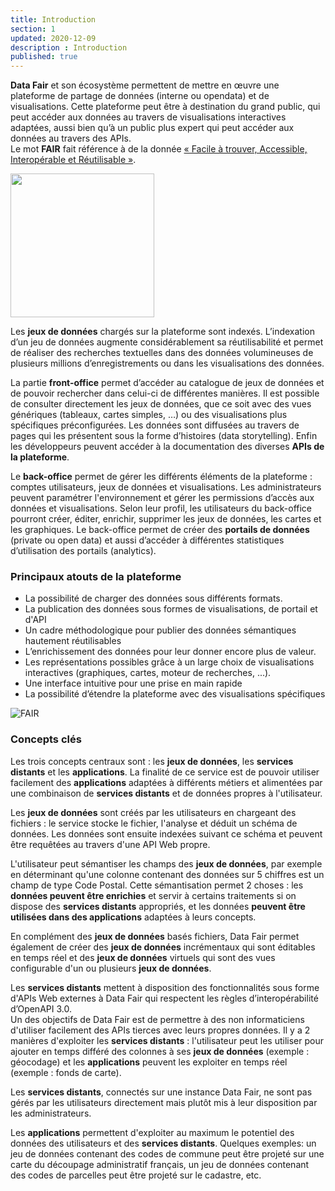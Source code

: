 ```yaml
---
title: Introduction
section: 1
updated: 2020-12-09
description : Introduction
published: true
---
```

**Data Fair** et son écosystème permettent de mettre en œuvre une plateforme de partage de données (interne ou opendata) et de visualisations. Cette plateforme peut être à destination du grand public, qui peut accéder aux données au travers de visualisations interactives adaptées, aussi bien qu’à un public plus expert qui peut accéder aux données au travers des APIs.  
Le mot **FAIR** fait référence à de la donnée [« Facile à trouver, Accessible, Interopérable et Réutilisable »](https://fr.wikipedia.org/wiki/Fair_data).


<img src="/images/functional-presentation/FAIR.jpg"
     height="230" />

Les **jeux de données** chargés sur la plateforme sont indexés. L’indexation d’un jeu de données augmente considérablement sa réutilisabilité et permet de réaliser des recherches textuelles dans des données volumineuses de plusieurs millions d’enregistrements ou dans les visualisations des données.

La partie **front-office** permet d’accéder au catalogue de jeux de données et de pouvoir rechercher dans celui-ci de différentes manières. Il est possible de consulter directement les jeux de données, que ce soit avec des vues génériques (tableaux, cartes simples, …) ou des visualisations plus spécifiques préconfigurées. Les données sont diffusées au travers de pages qui les présentent sous la forme d’histoires (data storytelling). Enfin les développeurs peuvent accéder à la documentation des diverses **APIs de la plateforme**.

Le **back-office** permet de gérer les différents éléments de la plateforme : comptes utilisateurs, jeux de données et visualisations. Les administrateurs peuvent paramétrer l'environnement et gérer les permissions d’accès aux données et visualisations. Selon leur profil, les utilisateurs du back-office pourront créer, éditer, enrichir, supprimer les jeux de données, les cartes et les graphiques.
Le back-office permet de créer des **portails de données** (private ou open data) et aussi d’accéder à différentes statistiques d’utilisation des portails (analytics).

### Principaux atouts de la plateforme

* La possibilité de charger des données sous différents formats.
* La publication des données sous formes de visualisations, de portail et d'API
* Un cadre méthodologique pour publier des données sémantiques hautement réutilisables
* L’enrichissement des données pour leur donner encore plus de valeur.
* Les représentations possibles grâce à un large choix de visualisations interactives (graphiques, cartes, moteur de recherches, ...).
* Une interface intuitive pour une prise en main rapide
* La possibilité d’étendre la plateforme avec des visualisations spécifiques

![FAIR](./images/functional-presentation/data_and_settings.png)


### Concepts clés

Les trois concepts centraux sont : les **jeux de données**, les **services distants** et les **applications**. La finalité de ce service est de pouvoir utiliser facilement des **applications** adaptées à différents métiers et alimentées par une combinaison de **services distants** et de données propres à l'utilisateur.

Les **jeux de données** sont créés par les utilisateurs en chargeant des fichiers : le service stocke le fichier, l'analyse et déduit un schéma de données. Les données sont ensuite indexées suivant ce schéma et peuvent être requêtées au travers d'une API Web propre.  

L'utilisateur peut sémantiser les champs des **jeux de données**, par exemple en déterminant qu'une colonne contenant des données sur 5 chiffres est un champ de type Code Postal. Cette sémantisation permet 2 choses : les **données peuvent être enrichies** et servir à certains traitements si on dispose des **services distants** appropriés, et les données **peuvent être utilisées dans des applications** adaptées à leurs concepts.

En complément des **jeux de données** basés fichiers, Data Fair permet également de créer des **jeux de données** incrémentaux qui sont éditables en temps réel et des **jeux de données** virtuels qui sont des vues configurable d'un ou plusieurs **jeux de données**.

Les **services distants** mettent à disposition des fonctionnalités sous forme d'APIs Web externes à Data Fair qui respectent les règles d’interopérabilité d’OpenAPI 3.0.  
Un des objectifs de Data Fair est de permettre à des non informaticiens d'utiliser facilement des APIs tierces avec leurs propres données. Il y a 2 manières d'exploiter les **services distants** : l'utilisateur peut les utiliser pour ajouter en temps différé des colonnes à ses **jeux de données** (exemple : géocodage) et les **applications** peuvent les exploiter en temps réel (exemple : fonds de carte).

Les **services distants**, connectés sur une instance Data Fair, ne sont pas gérés par les utilisateurs directement mais plutôt mis à leur disposition par les administrateurs.

Les **applications** permettent d'exploiter au maximum le potentiel des données des utilisateurs et des **services distants**. Quelques exemples: un jeu de données contenant des codes de commune peut être projeté sur une carte du découpage administratif français, un jeu de données contenant des codes de parcelles peut être projeté sur le cadastre, etc.
